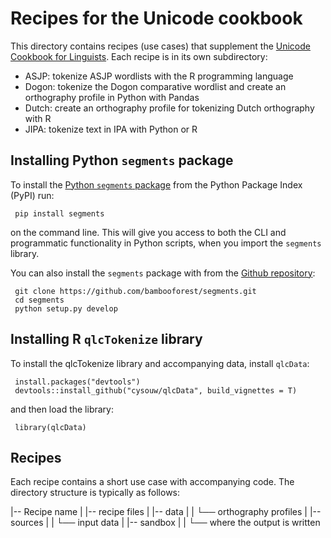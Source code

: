 # Recipes for the Unicode cookbook

This directory contains recipes (use cases) that supplement the [Unicode Cookbook for Linguists](https://github.com/unicode-cookbook/cookbook). Each recipe is in its own subdirectory:

- ASJP: tokenize ASJP wordlists with the R programming language
- Dogon: tokenize the Dogon comparative wordlist and create an orthography profile in Python with Pandas
- Dutch: create an orthography profile for tokenizing Dutch orthography with R
- JIPA: tokenize text in IPA with Python or R


## Installing Python `segments` package

To install the [Python `segments` package](https://pypi.python.org/pypi/segments) from the Python Package Index (PyPI) run:

```
 pip install segments
``` 

on the command line. This will give you access to both the CLI and programmatic functionality in Python scripts, when you import the `segments` library.

You can also install the `segments` package with from the [Github repository](https://github.com/bambooforest/segments):

```
 git clone https://github.com/bambooforest/segments.git
 cd segments
 python setup.py develop
```

## Installing R `qlcTokenize` library

To install the qlcTokenize library and accompanying data, install `qlcData`:

```
 install.packages("devtools")
 devtools::install_github("cysouw/qlcData", build_vignettes = T)
```

and then load the library:

```
 library(qlcData)
```

## Recipes

Each recipe contains a short use case with accompanying code. The directory structure is typically as follows:

|-- Recipe name
|    |-- recipe files
|    |-- data
|    |    └── orthography profiles
|    |-- sources
|    |    └── input data
|    |-- sandbox
|    |    └── where the output is written



